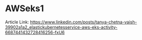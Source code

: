 # AWSeks1

Article Link: https://www.linkedin.com/posts/tanya-chetna-vaish-39902a1a2_elastickubernetesservice-aws-eks-activity-6687441432728416256-fxU6
